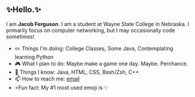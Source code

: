 ## ✨Hello.✨

<!--
**thesolejacobf/thesolejacobf** is a ✨ _special_ ✨ repository because its `README.md` (this file) appears on your GitHub profile.

Here are some ideas to get you started:

- 🔭 I’m currently working on ...
- 🌱 I’m currently learning ...
- 👯 I’m looking to collaborate on ...
- 🤔 I’m looking for help with ...
- 💬 Ask me about ...
- 📫 How to reach me: ...
- 😄 Pronouns: ...
- ⚡ Fun fact: ...
-->

I am **Jacob Ferguson**. I am a student at Wayne State College in Nebraska. I primarily focus on computer networking, but I may occasionally code sometimes!
- ✏️ Things I'm doing: College Classes, Some Java, Contemplating learning Python
- 🎮 What I plan to do: Maybe make a game one day. Maybe. Perchance.
- 📖 Things I know: Java, HTML, CSS, Bash/Zsh, C++
- 📫 How to reach me: [email](jaferg01@wsc.edu)
- ⚡Fun fact: My #1 most used emoji is ✨
